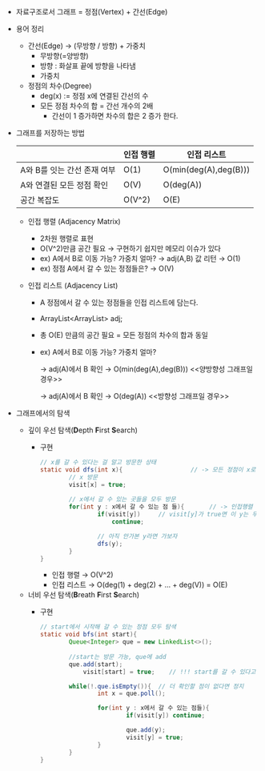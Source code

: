 - 자료구조로서 그래프 = 정점(Vertex) + 간선(Edge)
- 용어 정리
    - 간선(Edge) → (무방향 / 방향) + 가중치
        - 무방향(=양방향)
        - 방향 : 화살표 끝에 방향을 나타냄
        - 가중치
    - 정점의 차수(Degree)
        - deg(x) := 정점 x에 연결된 간선의 수
        - 모든 정점 차수의 합 = 간선 개수의 2배
            - 간선이 1 증가하면 차수의 합은 2 증가 한다.
- 그래프를 저장하는 방법
    
    
    |  | 인접 행렬 | 인접 리스트 |
    | --- | --- | --- |
    | A와 B를 잇는 간선 존재 여부 | O(1) | O(min(deg(A),deg(B))) |
    | A와 연결된 모든 정점 확인 | O(V) | O(deg(A)) |
    | 공간 복잡도 | O(V^2) | O(E) |
    - 인접 행렬 (Adjacency Matrix)
        - 2차원 행렬로 표현
        - O(V^2)만큼 공간 필요 → 구현하기 쉽지만 메모리 이슈가 있다
        - ex) A에서 B로 이동 가능? 가중치 얼마? → adj(A,B) 값 리턴 → O(1)
        - ex) 정점 A에서 갈 수 있는 정점들은? → O(V)
        
    - 인접 리스트 (Adjacency List)
        - A 정점에서 갈 수 있는 정점들을 인접 리스트에 담는다.
        - ArrayList<ArrayList<Integer>> adj;
        - 총 O(E) 만큼의 공간 필요 = 모든 정점의 차수의 합과 동일
        - ex) A에서 B로 이동 가능? 가중치 얼마?
            
            → adj(A)에서 B 확인 → O(min(deg(A),deg(B))) <<양방향성 그래프일 경우>>
            
            → adj(A)에서 B 확인 → O(deg(A)) <<방향성 그래프일 경우>>
            
- 그래프에서의 탐색
    - 깊이 우선 탐색(**D**epth **F**irst **S**earch)
        - 구현
            
            ```java
            // x를 갈 수 있다는 걸 알고 방문한 상태
            static void dfs(int x){                   // -> 모든 정점이 x로 한번씩만 O(V) 
            		// x 방문
            		visit[x] = true;
            		
            		// x에서 갈 수 있는 곳들을 모두 방문
            		for(int y : x에서 갈 수 있는 점 들){       // -> 인접행렬 O(V) || 인접리스트 O(deg(x))
            				if(visit[y])     // visit[y]가 true면 이 y는 무시
            					continue;
            
            				// 아직 안가본 y라면 가보자
            				dfs(y);
            		}
            }
            ```
            
            - 인접 행렬 → O(V^2)
            - 인접 리스트 → O(deg(1) + deg(2) + … + deg(V)) = O(E)
    - 너비 우선 탐색(**B**reath **F**irst **S**earch)
        - 구현
            
            ```java
            // start에서 시작해 갈 수 있는 정점 모두 탐색
            static void bfs(int start){
            		Queue<Integer> que = new LinkedList<>();
            		
            		//start는 방문 가능, que에 add
            		que.add(start);
            			visit[start] = true;    // !!! start를 갈 수 있다고 표시
            
            		while(!.que.isEmpty()){  // 더 확인할 점이 없다면 정지
            				int x = que.poll();
            
            				for(int y : x에서 갈 수 있는 점들){
            						if(visit[y]) continue;
            
            						que.add(y);
            						visit[y] = true;
            				}
            		}
            }
            ```